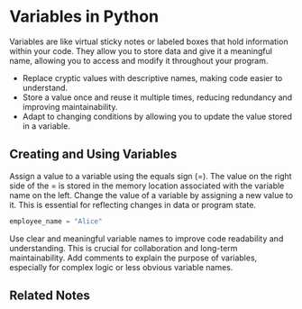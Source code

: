 # Variables in Python

Variables are like virtual sticky notes or labeled boxes that hold information within your code. They allow you to store data and give it a meaningful name, allowing you to access and modify it throughout your program.

- Replace cryptic values with descriptive names, making code easier to understand.
- Store a value once and reuse it multiple times, reducing redundancy and improving maintainability. 
- Adapt to changing conditions by allowing you to update the value stored in a variable.

## Creating and Using Variables

Assign a value to a variable using the equals sign (=). The value on the right side of the = is stored in the memory location associated with the variable name on the left. Change the value of a variable by assigning a new value to it. This is essential for reflecting changes in data or program state.

``` Python
employee_name = "Alice"
```

Use clear and meaningful variable names to improve code readability and understanding. This is crucial for collaboration and long-term maintainability. Add comments to explain the purpose of variables, especially for complex logic or less obvious variable names.

## Related Notes